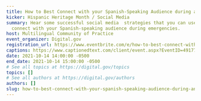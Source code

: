 ```yaml
---
title: How to Best Connect with your Spanish-Speaking Audience during an Emergency
kicker: Hispanic Heritage Month / Social Media
summary: Hear some successful social media  strategies that you can use to
  connect with your Spanish-speaking audience during emergencies.
host: Multilingual Community of Practice
event_organizer: Digital.gov
registration_url: https://www.eventbrite.com/e/how-to-best-connect-with-your-spanish-speaking-audience-during-an-emergency-tickets-182824201107
captions: https://www.captionedtext.com/client/event.aspx?EventID=4917776&CustomerID=321
date: 2021-10-14 14:00:00 -0500
end_date: 2021-10-14 15:00:00 -0500
# See all topics at https://digital.gov/topics
topics: []
# See all authors at https://digital.gov/authors
authors: []
slug: how-to-best-connect-with-your-spanish-speaking-audience-during-an-emergency
---
```

